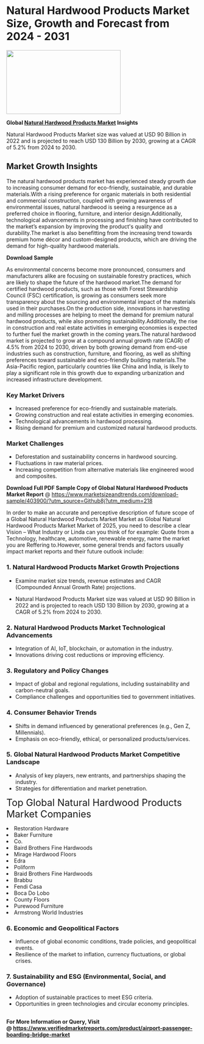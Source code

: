 <H1>Natural Hardwood Products Market Size, Growth and Forecast from 2024 - 2031</H1><img class="aligncenter size-medium wp-image-584254" src="https://thirdeyenews.in/wp-content/uploads/2024/09/Global-Market-Research-300x168.jpeg" alt="" width="300" height="168" /><p><strong>Global&nbsp;<a href="https://www.marketsizeandtrends.com/download-sample/403900/?utm_source=Github8j?utm_medium=218">Natural Hardwood Products Market</a> Insights</strong></p><p>Natural Hardwood Products Market size was valued at USD 90 Billion in 2022 and is projected to reach USD 130 Billion by 2030, growing at a CAGR of 5.2% from 2024 to 2030.</p><p><h2>Market Growth Insights</h2> <p>The natural hardwood products market has experienced steady growth due to increasing consumer demand for eco-friendly, sustainable, and durable materials.With a rising preference for organic materials in both residential and commercial construction, coupled with growing awareness of environmental issues, natural hardwood is seeing a resurgence as a preferred choice in flooring, furniture, and interior design.Additionally, technological advancements in processing and finishing have contributed to the market’s expansion by improving the product's quality and durability.The market is also benefitting from the increasing trend towards premium home décor and custom-designed products, which are driving the demand for high-quality hardwood materials.</p> <p><strong>Download Sample</strong></p> <p>As environmental concerns become more pronounced, consumers and manufacturers alike are focusing on sustainable forestry practices, which are likely to shape the future of the hardwood market.The demand for certified hardwood products, such as those with Forest Stewardship Council (FSC) certification, is growing as consumers seek more transparency about the sourcing and environmental impact of the materials used in their purchases.On the production side, innovations in harvesting and milling processes are helping to meet the demand for premium natural hardwood products, while also promoting sustainability.Additionally, the rise in construction and real estate activities in emerging economies is expected to further fuel the market growth in the coming years.The natural hardwood market is projected to grow at a compound annual growth rate (CAGR) of 4.5% from 2024 to 2030, driven by both growing demand from end-use industries such as construction, furniture, and flooring, as well as shifting preferences toward sustainable and eco-friendly building materials.The Asia-Pacific region, particularly countries like China and India, is likely to play a significant role in this growth due to expanding urbanization and increased infrastructure development.<h3>Key Market Drivers</h3> <ul> <li>Increased preference for eco-friendly and sustainable materials.</li> <li>Growing construction and real estate activities in emerging economies.</li> <li>Technological advancements in hardwood processing.</li> <li>Rising demand for premium and customized natural hardwood products.</li> </ul> <h3>Market Challenges</h3> <ul> <li>Deforestation and sustainability concerns in hardwood sourcing.</li> <li>Fluctuations in raw material prices.</li> <li>Increasing competition from alternative materials like engineered wood and composites.</li> </ul> <p><span class=""><strong>Download Full PDF Sample Copy of Global Natural Hardwood Products Market Report</strong> @ <a href="https://www.marketsizeandtrends.com/download-sample/403900/?utm_source=Github8j?utm_medium=218" target="_blank">https://www.marketsizeandtrends.com/download-sample/403900/?utm_source=Github8j?utm_medium=218</a></span></p><p>In order to make an accurate and perceptive description of future scope of a Global&nbsp;Natural Hardwood Products Market Market as Global&nbsp;Natural Hardwood Products Market Market of 2025, you need to describe a clear Vision &ndash; What Industry or Linda can you think of for example: Quote from a Technology, healthcare, automotive, renewable energy, name the market you are Reffering to.However, some general trends and factors usually impact market reports and their future outlook include:</p><h3>1.&nbsp;<strong>Natural Hardwood Products Market Growth Projections</strong></h3><ul><li>Examine market size trends, revenue estimates and CAGR (Compounded Annual Growth Rate) projections.</li><li><p>Natural Hardwood Products Market size was valued at USD 90 Billion in 2022 and is projected to reach USD 130 Billion by 2030, growing at a CAGR of 5.2% from 2024 to 2030.</p></li></ul><h3>2.&nbsp;<strong>Natural Hardwood Products Market Technological Advancements</strong></h3><ul><li>Integration of AI, IoT, blockchain, or automation in the industry.</li><li>Innovations driving cost reductions or improving efficiency.</li></ul><h3>3.&nbsp;<strong>Regulatory and Policy Changes</strong></h3><ul><li>Impact of global and regional regulations, including sustainability and carbon-neutral goals.</li><li>Compliance challenges and opportunities tied to government initiatives.</li></ul><h3>4.&nbsp;<strong>Consumer Behavior Trends</strong></h3><ul><li>Shifts in demand influenced by generational preferences (e.g., Gen Z, Millennials).</li><li>Emphasis on eco-friendly, ethical, or personalized products/services.</li></ul><h3>5.&nbsp;<strong>Global Natural Hardwood Products Market Competitive Landscape</strong></h3><ul><li>Analysis of key players, new entrants, and partnerships shaping the industry.</li><li>Strategies for differentiation and market penetration.</li></ul><p data-pm-slice="1 1 []"><span style="color: inherit; font-family: inherit; font-size: 25px;">Top Global Natural Hardwood Products Market Companies</span></p><div class="" data-test-id=""><p><li>Restoration Hardware</li><li> Baker Furniture</li><li> Co.</li><li> Baird Brothers Fine Hardwoods</li><li> Mirage Hardwood Floors</li><li> Edra</li><li> Poliform</li><li> Braid Brothers Fine Hardwoods</li><li> Brabbu</li><li> Fendi Casa</li><li> Boca Do Lobo</li><li> County Floors</li><li> Purewood Furniture</li><li> Armstrong World Industries</li></p></div><h3>6.&nbsp;<strong>Economic and Geopolitical Factors</strong></h3><ul><li>Influence of global economic conditions, trade policies, and geopolitical events.</li><li>Resilience of the market to inflation, currency fluctuations, or global crises.</li></ul><h3>7.&nbsp;<strong>Sustainability and ESG (Environmental, Social, and Governance)</strong></h3><ul><li>Adoption of sustainable practices to meet ESG criteria.</li><li>Opportunities in green technologies and circular economy principles.</li></ul><h2><strong style="font-size: 14px;">For More Information or Query, Visit @&nbsp;</strong><a style="background-color: #ffffff; font-size: 14px;" href="https://www.marketsizeandtrends.com/report/natural-hardwood-products-market/" target="_blank">https://www.verifiedmarketreports.com/product/airport-passenger-boarding-bridge-market</a></h2>